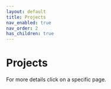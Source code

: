 ```yaml
---
layout: default
title: Projects
nav_enabled: true
nav_order: 2
has_children: true
---
```


# Projects

For more details click on a specific page.